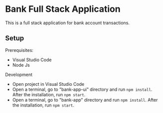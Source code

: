 # Bank Full Stack Application 

This is a full stack application for bank account transactions.

## Setup
Prerequisites:
 - Visual Studio Code
 - Node Js

Development
- Open project in Visual Studio Code
- Open a terminal, go to "bank-app-ui" directory and run ```npm install```. After the installation, run ```npm start```.
- Open a terminal, go to "bank-app" directory and run ```npm install```. After the installation, run ```npm start```.